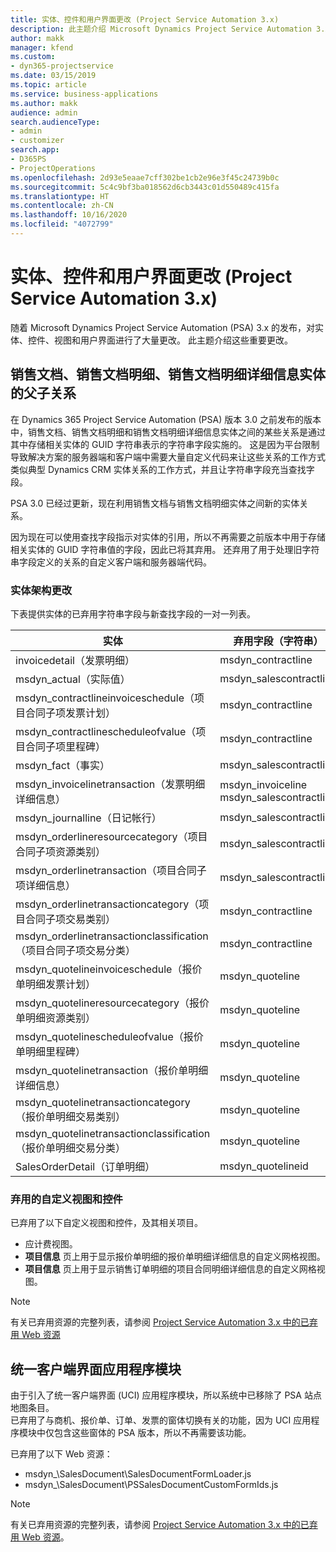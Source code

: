 ```yaml
---
title: 实体、控件和用户界面更改 (Project Service Automation 3.x)
description: 此主题介绍 Microsoft Dynamics Project Service Automation 3.x 的解决方案更改。
author: makk
manager: kfend
ms.custom:
- dyn365-projectservice
ms.date: 03/15/2019
ms.topic: article
ms.service: business-applications
ms.author: makk
audience: admin
search.audienceType:
- admin
- customizer
search.app:
- D365PS
- ProjectOperations
ms.openlocfilehash: 2d93e5eaae7cff302be1cb2e96e3f45c24739b0c
ms.sourcegitcommit: 5c4c9bf3ba018562d6cb3443c01d550489c415fa
ms.translationtype: HT
ms.contentlocale: zh-CN
ms.lasthandoff: 10/16/2020
ms.locfileid: "4072799"
---
```

# <a name="entity-control-and-user-interface-changes-project-service-automation-3x"></a>实体、控件和用户界面更改 (Project Service Automation 3.x)
随着 Microsoft Dynamics Project Service Automation (PSA) 3.x 的发布，对实体、控件、视图和用户界面进行了大量更改。 此主题介绍这些重要更改。

## <a name="parent-child-relationships-for-sales-document-sales-document-line-sales-document-line-detail-entities"></a>销售文档、销售文档明细、销售文档明细详细信息实体的父子关系
在 Dynamics 365 Project Service Automation (PSA) 版本 3.0 之前发布的版本中，销售文档、销售文档明细和销售文档明细详细信息实体之间的某些关系是通过其中存储相关实体的 GUID 字符串表示的字符串字段实施的。 这是因为平台限制导致解决方案的服务器端和客户端中需要大量自定义代码来让这些关系的工作方式类似典型 Dynamics CRM 实体关系的工作方式，并且让字符串字段充当查找字段。

PSA 3.0 已经过更新，现在利用销售文档与销售文档明细实体之间新的实体关系。

因为现在可以使用查找字段指示对实体的引用，所以不再需要之前版本中用于存储相关实体的 GUID 字符串值的字段，因此已将其弃用。 还弃用了用于处理旧字符串字段定义的关系的自定义客户端和服务器端代码。

### <a name="entity-schema-changes"></a>实体架构更改
下表提供实体的已弃用字符串字段与新查找字段的一对一列表。 

 实体 |   弃用字段（字符串） | 新字段（查找）
--- | --- | ---
invoicedetail（发票明细） |  msdyn_contractline |    msdyn_contractlineid
msdyn_actual（实际值） | msdyn_salescontractline |   msdyn_salescontractlineid
msdyn_contractlineinvoiceschedule（项目合同子项发票计划） |    msdyn_contractline |    msdyn_contractlineid
msdyn_contractlinescheduleofvalue（项目合同子项里程碑） |   msdyn_contractline |    msdyn_contractlineid
msdyn_fact（事实） | msdyn_salescontractline |   msdyn_salescontractlineid
msdyn_invoicelinetransaction（发票明细详细信息） | msdyn_invoiceline <br> msdyn_salescontractline | msdyn_invoicelineid <br> msdyn_salescontractlineid
msdyn_journalline（日记帐行） |  msdyn_salescontractline |   msdyn_salescontractlineid
msdyn_orderlineresourcecategory（项目合同子项资源类别） | msdyn_salescontractline |   msdyn_contractlineid
msdyn_orderlinetransaction（项目合同子项详细信息） | msdyn_salescontractline |   msdyn_salescontractlineid
msdyn_orderlinetransactioncategory（项目合同子项交易类别） |   msdyn_contractline |    msdyn_contractlineid
msdyn_orderlinetransactionclassification（项目合同子项交易分类） |   msdyn_contractline |    msdyn_contractlineid
msdyn_quotelineinvoiceschedule（报价单明细发票计划） |  msdyn_quoteline |   msdyn_quotelineid
msdyn_quotelineresourcecategory（报价单明细资源类别） |    msdyn_quoteline |   msdyn_quotelineid
msdyn_quotelinescheduleofvalue（报价单明细里程碑） | msdyn_quoteline |   msdyn_quotelineid
msdyn_quotelinetransaction（报价单明细详细信息） |    msdyn_quoteline |   msdyn_quotelineid
msdyn_quotelinetransactioncategory（报价单明细交易类别） |  msdyn_quoteline |   msdyn_quotelineid
msdyn_quotelinetransactionclassification（报价单明细交易分类） |  msdyn_quoteline |   msdyn_quotelineid
SalesOrderDetail（订单明细） | msdyn_quotelineid | msdyn_quoteline 

### <a name="deprecated-custom-views-and-controls"></a>弃用的自定义视图和控件
已弃用了以下自定义视图和控件，及其相关项目。

- 应计费视图。
- **项目信息** 页上用于显示报价单明细的报价单明细详细信息的自定义网格视图。
- **项目信息** 页上用于显示销售订单明细的项目合同明细详细信息的自定义网格视图。

> [!NOTE]
> 有关已弃用资源的完整列表，请参阅 [Project Service Automation 3.x 中的已弃用 Web 资源](../developer-guides/web-resources-deprecated-v3.x.md)

## <a name="unified-client-interface-app-module"></a>统一客户端界面应用程序模块
由于引入了统一客户端界面 (UCI) 应用程序模块，所以系统中已移除了 PSA 站点地图条目。  
已弃用了与商机、报价单、订单、发票的窗体切换有关的功能，因为 UCI 应用程序模块中仅包含这些窗体的 PSA 版本，所以不再需要该功能。  

已弃用了以下 Web 资源：

- msdyn_\SalesDocument\SalesDocumentFormLoader.js
- msdyn_\SalesDocument\PSSalesDocumentCustomFormIds.js

> [!NOTE]
> 有关已弃用资源的完整列表，请参阅 [Project Service Automation 3.x 中的已弃用 Web 资源](../developer-guides/web-resources-deprecated-v3.x.md)。


